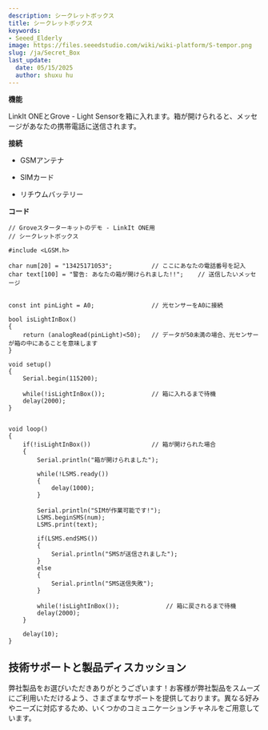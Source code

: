 ```yaml
---
description: シークレットボックス
title: シークレットボックス
keywords:
- Seeed_Elderly
image: https://files.seeedstudio.com/wiki/wiki-platform/S-tempor.png
slug: /ja/Secret_Box
last_update:
  date: 05/15/2025
  author: shuxu hu
---
```



**機能**

LinkIt ONEとGrove - Light Sensorを箱に入れます。箱が開けられると、メッセージがあなたの携帯電話に送信されます。

**接続**

<!-- *   [Grove - Light_Sensor](/ja/Grove-Light_Sensor "Grove - Light Sensor") connect to A0. -->

*   GSMアンテナ

*   SIMカード

*   リチウムバッテリー

**コード**
```
// Groveスターターキットのデモ - LinkIt ONE用
// シークレットボックス

#include <LGSM.h>

char num[20] = "13425171053";           // ここにあなたの電話番号を記入
char text[100] = "警告: あなたの箱が開けられました!!";    // 送信したいメッセージ


const int pinLight = A0;                // 光センサーをA0に接続

bool isLightInBox()
{
    return (analogRead(pinLight)<50);   // データが50未満の場合、光センサーが箱の中にあることを意味します
}

void setup()
{
    Serial.begin(115200);

    while(!isLightInBox());             // 箱に入れるまで待機
    delay(2000);
}


void loop()
{
    if(!isLightInBox())                 // 箱が開けられた場合
    {
        Serial.println("箱が開けられました");

        while(!LSMS.ready())
        {
            delay(1000);
        }

        Serial.println("SIMが作業可能です!");
        LSMS.beginSMS(num);
        LSMS.print(text);

        if(LSMS.endSMS())
        {
            Serial.println("SMSが送信されました");
        }
        else
        {
            Serial.println("SMS送信失敗");
        }

        while(!isLightInBox());             // 箱に戻されるまで待機
        delay(2000);
    }

    delay(10);
}
```

## 技術サポートと製品ディスカッション

弊社製品をお選びいただきありがとうございます！お客様が弊社製品をスムーズにご利用いただけるよう、さまざまなサポートを提供しております。異なる好みやニーズに対応するため、いくつかのコミュニケーションチャネルをご用意しています。

<div class="button_tech_support_container">
<a href="https://forum.seeedstudio.com/" class="button_forum"></a> 
<a href="https://www.seeedstudio.com/contacts" class="button_email"></a>
</div>

<div class="button_tech_support_container">
<a href="https://discord.gg/eWkprNDMU7" class="button_discord"></a> 
<a href="https://github.com/Seeed-Studio/wiki-documents/discussions/69" class="button_discussion"></a>
</div>